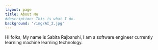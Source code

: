 ```yaml
---
layout: page
title: About Me
#description: This is what I do.
background: '/img/AI_2.jpg'
---
```


Hi folks, My name is Sabita Rajbanshi, I am a software engineer currently learning machine learning technology.